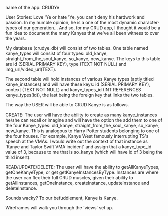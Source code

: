 name of the app: CRUDYe

User Stories: Love 'Ye or hate 'Ye, you can't deny his hardwork and passion. In my humble opinion, he is a one of the most dynamic character-types of our generation... And so, for my CRUD app, I thought it would be a fun idea to document the many Kanyes that we've all been witness to over the years. 

My database (crudye_db) will consist of two tables. One table named kanye_types will consist of four types: old_kanye, straight_from_the_soul_kanye, so_kanye, new_kanye. The keys to this table are id (SERIAL PRIMARY KEY), type (TEXT NOT NULL) and img_url/video_url(TEXT). 

The second table will hold instances of various Kanye types (aptly titled kanye_instances) and will have these keys: id (SERIAL PRIMARY KEY), context (TEXT NOT NULL) and kanye_types_id (INT REFERENCES kanye_types(id)), the last being the foreign key that links the two tables.

The way the USER will be able to CRUD Kanye is as follows.

CREATE: The user will have the ability to create as many kanye_instances he/she can recall or imagine and will have the option the add them to one of the four Kanye_types: old_kanye, straight_from_the_soul_kanye, so_kanye, new_kanye. This is analogous to Harry Potter students belonging to one of the four houses. For example, Kanye West famously interrupting TS's speech at the VMAs. I would write out the context of that instance as 'Kanye and Taylor Swift VMA incident' and assign that a kanye_type_id value of 3, because to me that is so_kanye (which will have id of 3 being the third insert).

READ/UPDATE/DELETE: The user will have the ability to getAllKanyeTypes,  getOneKanyeType, or get getKanyeInstancesByType. Instances are where the user can flex their full CRUD muscles, given their ability to getAllInstances, getOneInstance, createInstance, updateInstance and deleteInstance.

Sounds wacky? To our befuddlement, Kanye is Kanye.

Wireframes will walk you through the 'views' set up.




